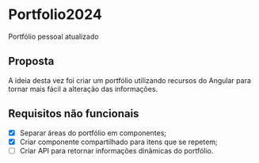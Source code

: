 # Portfolio2024

Portfólio pessoal atualizado

## Proposta

A ideia desta vez foi criar um portfólio utilizando recursos do Angular para tornar mais fácil a alteração das informações.

## Requisitos não funcionais
- [x] Separar áreas do portfólio em componentes;
- [x] Criar componente compartilhado para itens que se repetem;
- [ ] Criar API para retornar informações dinâmicas do portfólio.
